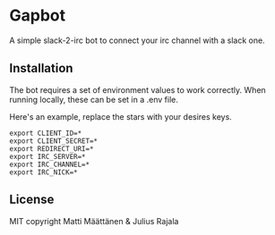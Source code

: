 # Gapbot

A simple slack-2-irc bot to connect your irc channel with a slack one.

## Installation

The bot requires a set of environment values to work correctly. When running locally, these can be set in a .env file.

Here's an example, replace the stars with your desires keys.

    export CLIENT_ID=*
    export CLIENT_SECRET=*
    export REDIRECT_URI=*
    export IRC_SERVER=*
    export IRC_CHANNEL=*
    export IRC_NICK=*

## License

MIT copyright Matti Määttänen & Julius Rajala
